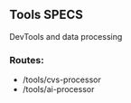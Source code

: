 ## Tools SPECS

DevTools and data processing 

### Routes:

- /tools/cvs-processor
- /tools/ai-processor



